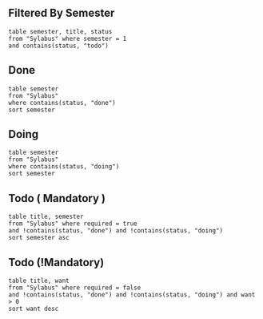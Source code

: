
## Filtered By Semester
```dataview
table semester, title, status
from "Sylabus" where semester = 1
and contains(status, "todo")

```


## Done
```dataview
table semester
from "Sylabus"
where contains(status, "done")
sort semester
```

## Doing
```dataview
table semester
from "Sylabus"
where contains(status, "doing")
sort semester
```


## Todo ( Mandatory )
```dataview
table title, semester
from "Sylabus" where required = true 
and !contains(status, "done") and !contains(status, "doing")
sort semester asc
```


## Todo (!Mandatory)
```dataview
table title, want
from "Sylabus" where required = false 
and !contains(status, "done") and !contains(status, "doing") and want > 0
sort want desc
```
